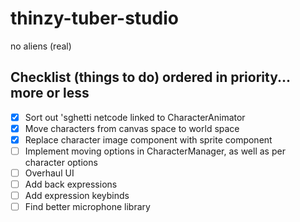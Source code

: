 # thinzy-tuber-studio
no aliens (real)


## Checklist (things to do) ordered in priority... more or less
- [X] Sort out 'sghetti netcode linked to CharacterAnimator
- [X] Move characters from canvas space to world space
- [X] Replace character image component with sprite component
- [ ] Implement moving options in CharacterManager, as well as per character options
- [ ] Overhaul UI
- [ ] Add back expressions
- [ ] Add expression keybinds
- [ ] Find better microphone library
